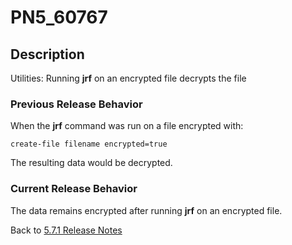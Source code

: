 # PN5_60767

<PageHeader />

## Description

Utilities: Running **jrf** on an encrypted file decrypts the file

### Previous Release Behavior

When the **jrf** command was run on a file encrypted with:

```
create-file filename encrypted=true
```

The resulting data would be decrypted.

### Current Release Behavior

The data remains encrypted after running **jrf** on an encrypted file.

Back to [5.7.1 Release Notes](./../README.md)

  
<PageFooter />
